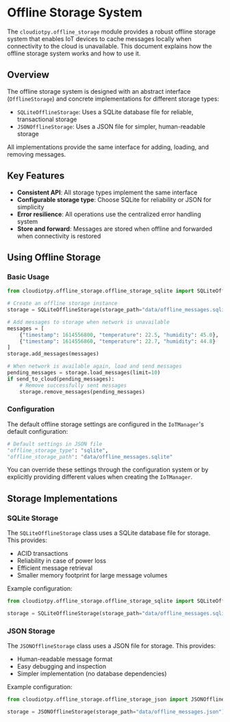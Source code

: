 # Offline Storage System

The `cloudiotpy.offline_storage` module provides a robust offline storage system that enables IoT devices to cache messages locally when connectivity to the cloud is unavailable. This document explains how the offline storage system works and how to use it.

## Overview

The offline storage system is designed with an abstract interface (`OfflineStorage`) and concrete implementations for different storage types:

- `SQLiteOfflineStorage`: Uses a SQLite database file for reliable, transactional storage
- `JSONOfflineStorage`: Uses a JSON file for simpler, human-readable storage

All implementations provide the same interface for adding, loading, and removing messages.

## Key Features

- **Consistent API**: All storage types implement the same interface
- **Configurable storage type**: Choose SQLite for reliability or JSON for simplicity
- **Error resilience**: All operations use the centralized error handling system
- **Store and forward**: Messages are stored when offline and forwarded when connectivity is restored

## Using Offline Storage

### Basic Usage

```python
from cloudiotpy.offline_storage.offline_storage_sqlite import SQLiteOfflineStorage

# Create an offline storage instance
storage = SQLiteOfflineStorage(storage_path="data/offline_messages.sqlite")

# Add messages to storage when network is unavailable
messages = [
    {"timestamp": 1614556800, "temperature": 22.5, "humidity": 45.0},
    {"timestamp": 1614556860, "temperature": 22.7, "humidity": 44.8}
]
storage.add_messages(messages)

# When network is available again, load and send messages
pending_messages = storage.load_messages(limit=10)
if send_to_cloud(pending_messages):
    # Remove successfully sent messages
    storage.remove_messages(pending_messages)
```

### Configuration

The default offline storage settings are configured in the `IoTManager`'s default configuration:

```python
# Default settings in JSON file
"offline_storage_type": "sqlite",
"offline_storage_path": "data/offline_messages.sqlite"
```

You can override these settings through the configuration system or by explicitly providing different values when creating the `IoTManager`.

## Storage Implementations

### SQLite Storage

The `SQLiteOfflineStorage` class uses a SQLite database file for storage. This provides:

- ACID transactions
- Reliability in case of power loss
- Efficient message retrieval
- Smaller memory footprint for large message volumes

Example configuration:

```python
from cloudiotpy.offline_storage.offline_storage_sqlite import SQLiteOfflineStorage

storage = SQLiteOfflineStorage(storage_path="data/offline_messages.sqlite")
```

### JSON Storage

The `JSONOfflineStorage` class uses a JSON file for storage. This provides:

- Human-readable message format
- Easy debugging and inspection
- Simpler implementation (no database dependencies)

Example configuration:

```python
from cloudiotpy.offline_storage.offline_storage_json import JSONOfflineStorage

storage = JSONOfflineStorage(storage_path="data/offline_messages.json")
```
